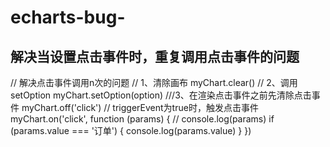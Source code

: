 # echarts-bug-
解决当设置点击事件时，重复调用点击事件的问题
---
// 解决点击事件调用n次的问题
                // 1、清除画布
                myChart.clear()
                // 2、调用setOption
                myChart.setOption(option)
                ///3、在渲染点击事件之前先清除点击事件
                myChart.off('click')
                // triggerEvent为true时，触发点击事件
                myChart.on('click', function (params) {
                    // console.log(params)
                    if (params.value === '订单') {
                        console.log(params.value)
                    }
                })  
